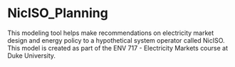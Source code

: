 # NicISO_Planning
 This modeling tool helps make recommendations on electricity market design and energy policy to a hypothetical system operator called NicISO. This model is created as part of the ENV 717 - Electricity Markets course at Duke University. 
